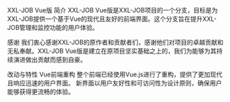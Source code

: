 XXL-JOB Vue版
简介
XXL-JOB Vue版是XXL-JOB项目的一个分支，目标是为XXL-JOB提供一个基于Vue的现代且友好的前端界面。这个分支旨在提升XXL-JOB管理和监控功能的用户体验。

感谢
我们衷心感谢XXL-JOB的原作者和贡献者们，感谢他们对项目的卓越贡献和无私奉献。XXL-JOB Vue版是建立在原项目坚实基础之上的，我们为能够为其持续演进做出贡献而感到自豪。

改动与特性
Vue前端重构
整个前端已经使用Vue.js进行了重构，提供了更加现代且响应迅速的用户界面。
新界面以用户友好性和可访问性为设计原则，确保用户能够获得更流畅的体验。
